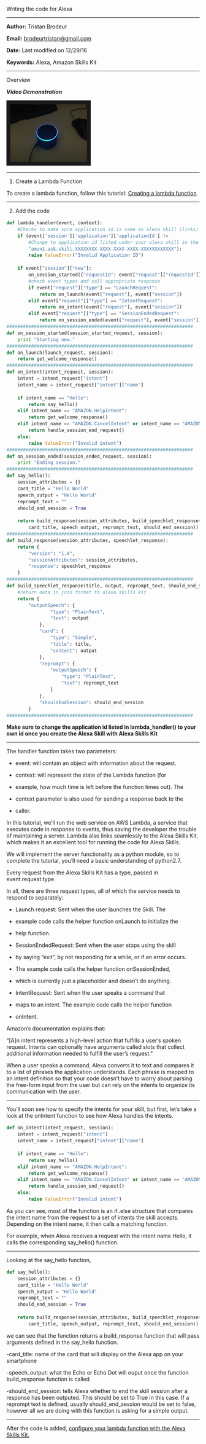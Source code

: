 <fs x-large>Writing the code for Alexa</fs>

-----------------------------------------------------------------------------------------------------------------------------

**Author:** Tristan Brodeur 

**Email:** brodeurtristan@gmail.com

**Date:** Last modified on 12/29/16 

**Keywords:** Alexa, Amazon Skills Kit</fs>

-----------------------------------------------------------------------------------------------------------------------------

<fs large>Overview</fs>

***Video Demonstration***

<a href="https://www.youtube.com/watch?v=m8i3vgwMH3k"><img src="./video.png" 
alt="Video Demonstration" width="200" height="150" border="10" /></a>

-----------------------------------------------------------------------------------------------------------------------------

1. <fs large>Create a Lambda Function</fs>

To create a lambda function, follow this tutorial: [Creating a lambda function](https://github.com/twbot/LambdaFunctionAlexa)

-----------------------------------------------------------------------------------------------------------------------------

2. <fs large>Add the code</fs>


```python
def lambda_handler(event, context):
	#Checks to make sure application id is same as alexa skill (links)
	if (event['session']['application']['applicationId'] !=
		#Change to application id listed under your alexa skill in the developer portal
		"amzn1.ask.skill.XXXXXXXX-XXXX-XXXX-XXXX-XXXXXXXXXXXX"):
		raise ValueError("Invalid Application ID")

	if event["session"]["new"]:
		on_session_started({"requestId": event["request"]["requestId"]}, event["session"])
		#check event types and call appropriate response
		if event["request"]["type"] == "LaunchRequest":
			return on_launch(event["request"], event["session"])
		elif event["request"]["type"] == "IntentRequest":
			return on_intent(event["request"], event["session"])
		elif event["request"]["type"] == "SessionEndedRequest":
			return on_session_ended(event["request"], event["session"])
####################################################################
def on_session_started(session_started_request, session):
	print "Starting new."
####################################################################
def on_launch(launch_request, session):
	return get_welcome_response()
####################################################################
def on_intent(intent_request, session):
	intent = intent_request["intent"]
	intent_name = intent_request["intent"]["name"]

	if intent_name == "Hello":
		return say_hello()
	elif intent_name == "AMAZON.HelpIntent":
		return get_welcome_response()
	elif intent_name == "AMAZON.CancelIntent" or intent_name == "AMAZON.StopIntent":
		return handle_session_end_request()
	else:
		raise ValueError("Invalid intent")
####################################################################
def on_session_ended(session_ended_request, session):
	print "Ending session."
####################################################################
def say_hello():
	session_attributes = {}
	card_title = "Hello World"
	speech_output = "Hello World"
	reprompt_text = ""
	should_end_session = True

	return build_response(session_attributes, build_speechlet_response(
        card_title, speech_output, reprompt_text, should_end_session))
####################################################################
def build_response(session_attributes, speechlet_response):
	return {
		"version": "1.0",
		"sessionAttributes": session_attributes,
		"response": speechlet_response
    }			
####################################################################
def build_speechlet_response(title, output, reprompt_text, should_end_session):
	#return data in json format to alexa skills kit
	return {
		"outputSpeech": {
     			"type": "PlainText",
     			"text": output
     		},
     		"card": {
     			"type": "Simple",
     			"title": title,
     			"content": output
     		},
     		"reprompt": {
     			"outputSpeech": {
     				"type": "PlainText",
     				"text": reprompt_text
     			}
     		},
     		"shouldEndSession": should_end_session
     	}
####################################################################			
```

******Make sure to change the application id listed in lambda_handler() to your own id once you create the Alexa Skill with Alexa Skills Kit******</fc>

-----------------------------------------------------------------------------------------------------------------------------

The handler function takes two parameters:

  * event: will contain an object with information about the request.

  * context: will represent the state of the Lambda function (for
  * example, how much time is left before the function times out). The
  * context parameter is also used for sending a response back to the
  * caller.

In this tutorial, we’ll run the web service on AWS Lambda, a service
that executes code in response to events, thus saving the developer
the trouble of maintaining a server. Lambda also links seamlessly to
the Alexa Skills Kit, which makes it an excellent tool for running the
code for Alexa Skills.

We will implement the server functionality as a python module, so to
complete the tutorial, you’ll need a basic understanding of python2.7.

Every request from the Alexa Skills Kit has a type, passed in event.request.type.

In all, there are three request types, all of which the service needs to
respond to separately:

  * Launch request: Sent when the user launches the Skill. The
  * example code calls the helper function onLaunch to initialize the
  * help function.

  * SessionEndedRequest: Sent when the user stops using the skill
  * by saying “exit”, by not responding for a while, or if an error occurs.
  * The example code calls the helper function onSessionEnded,
  * which is currently just a placeholder and doesn’t do anything.

  * IntentRequest: Sent when the user speaks a command that
  * maps to an intent. The example code calls the helper function
  * onIntent.

Amazon’s documentation explains that:

“[A]n intent represents a high-level action that fulfills a user’s
spoken request. Intents can optionally have arguments called
slots that collect additional information needed to fulfill the
user’s request.”

When a user speaks a command, Alexa converts it to text and
compares it to a list of phrases the application understands. Each
phrase is mapped to an intent definition so that your code doesn’t
have to worry about parsing the free-form input from the user but can
rely on the intents to organize its communication with the user.

-----------------------------------------------------------------------------------------------------------------------------

You’ll soon see how to specify the intents for your skill, but first, let’s
take a look at the onIntent function to see how Alexa handles
the intents.

```python
def on_intent(intent_request, session):
	intent = intent_request["intent"]
	intent_name = intent_request["intent"]["name"]

	if intent_name == "Hello":
		return say_hello()
	elif intent_name == "AMAZON.HelpIntent":
		return get_welcome_response()
	elif intent_name == "AMAZON.CancelIntent" or intent_name == "AMAZON.StopIntent":
		return handle_session_end_request()
	else:
		raise ValueError("Invalid intent")
```

As you can see, most of the function is an if..else structure that
compares the intent name from the request to a set of intents the
skill accepts. Depending on the intent name, it then calls a matching function.

For example, when Alexa receives a request with the intent name
Hello, it calls the corresponding say_hello() function.

-----------------------------------------------------------------------------------------------------------------------------

Looking at the say_hello function, 

```python
def say_hello():
	session_attributes = {}
	card_title = "Hello World"
	speech_output = "Hello World"
	reprompt_text = ""
	should_end_session = True

	return build_response(session_attributes, build_speechlet_response(
        card_title, speech_output, reprompt_text, should_end_session))
```

we can see that the function returns a build_response function that will pass arguments defined in the say_hello function.

-card_title: name of the card that will display on the Alexa app on your smartphone

-speech_output: what the Echo or Echo Dot will ouput once the function build_response function is called

-should_end_session: tells Alexa whether to end the skill session after a response has been outputed. This should be set to True in this case. If a reprompt text is defined, usually should_end_session would be set to false, however all we are doing with this function is asking for a simple output.

-----------------------------------------------------------------------------------------------------------------------------

After the code is added, [configure your lambda function with the Alexa Skills Kit.](https://github.com/twbot/CreatingAnAlexaSkill)